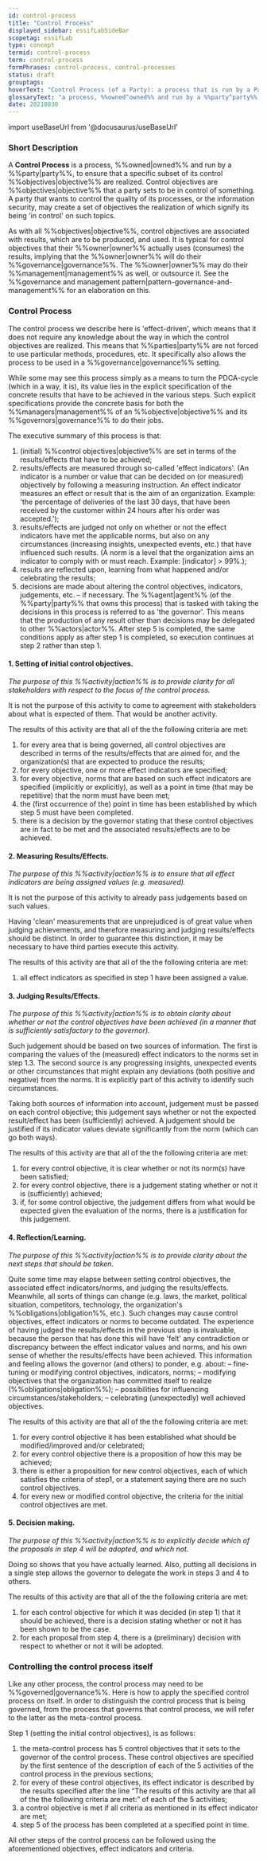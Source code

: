 ```yaml
---
id: control-process
title: "Control Process"
displayed_sidebar: essifLabSideBar
scopetag: essifLab
type: concept
termid: control-process
term: control-process
formPhrases: control-process, control-processes
status: draft
grouptags:
hoverText: "Control Process (of a Party): a process that is run by a Party to ensure that a specific set of its control Objectives are realized."
glossaryText: "a process, %%owned^owned%% and run by a %%party^party%%, to ensure that a specific subset of its control %%objectives^objective%% are realized."
date: 20210830
---
```


import useBaseUrl from '@docusaurus/useBaseUrl'

### Short Description
A **Control Process** is a process, %%owned|owned%% and run by a %%party|party%%, to ensure that a specific subset of its control %%objectives|objective%% are realized. Control objectives are %%objectives|objective%% that a party sets to be in control of something. A party that wants to control the quality of its processes, or the information security, may create a set of objectives the realization of which signify its being 'in control' on such topics.

As with all %%objectives|objective%%, control objectives are associated with results, which are to be produced, and used. It is typical for control objectives that their %%owner|owner%% actually uses (consumes) the results, implying that the %%owner|owner%% will do their %%governance|governance%%. The %%owner|owner%% may do their %%management|management%% as well, or outsource it. See the %%governance and management pattern|pattern-governance-and-management%% for an elaboration on this.

### Control Process

The control process we describe here is 'effect-driven', which means that it does not require any knowledge about the way in which the control objectives are realized. This means that %%parties|party%% are not forced to use particular methods, procedures, etc. It specifically also allows the process to be used in a %%governance|governance%% setting.

While some may see this process simply as a means to turn the PDCA-cycle (which in a way, it is), its value lies in the explicit specification of the concrete results that have to be achieved in the various steps. Such explicit specifications provide the concrete basis for both the %%managers|management%% of an %%objective|objective%% and its %%governors|governance%% to do their jobs.

The executive summary of this process is that:
1. (initial) %%control objectives|objective%% are set in terms of the results/effects that have to be achieved;
2. results/effects are measured through so-called 'effect indicators'. (An indicator is a number or value that can be decided on (or measured) objectively by following a measuring instruction. An effect indicator measures an effect or result that is the aim of an organization. Example: 'the percentage of deliveries of the last 30 days, that have been received by the customer within 24 hours after his order was accepted.');
3. results/effects are judged not only on whether or not the effect indicators have met the applicable norms, but also on any circumstances (increasing insights, unexpected events, etc.) that have influenced such results. (A norm is a level that the organization aims an indicator to comply with or must reach. Example: [indicator] > 99%.);
4. results are reflected upon, learning from what happened and/or celebrating the results;
5. decisions are made about altering the control objectives, indicators, judgements, etc. – if necessary.
The %%agent|agent%% (of the %%party|party%% that owns this process) that is tasked with taking the decisions in this process is referred to as 'the governor'. This means that the production of any result other than decisions may be delegated to other %%actors|actor%%.
After step 5 is completed, the same conditions apply as after step 1 is completed, so execution continues at step 2 rather than step 1.

#### 1. Setting of initial control objectives.
_The purpose of this %%activity|action%% is to provide clarity for all stakeholders with respect to the focus of the control process._

It is not the purpose of this activity to come to agreement with stakeholders about what is expected of them. That would be another activity.

The results of this activity are that all of the the following criteria are met:
1. for every area that is being governed, all control objectives are described in terms of the results/effects that are aimed for, and the organization(s) that are expected to produce the results;
2. for every objective, one or more effect indicators are specified;
3. for every objective, norms that are based on such effect indicators are specified (implicitly or explicitly), as well as a point in time (that may be repetitive) that the norm must have been met;
4. the (first occurrence of the) point in time has been established by which step 5 must have been completed.
5. there is a decision by the governor stating that these control objectives are in fact to be met and the associated results/effects are to be achieved.

#### 2. Measuring Results/Effects.
_The purpose of this %%activity|action%% is to ensure that all effect indicators are being assigned values (e.g. measured)._

It is not the purpose of this activity to already pass judgements based on such values.

Having 'clean' measurements that are unprejudiced is of great value when judging achievements, and therefore measuring and judging results/effects should be distinct. In order to guarantee this distinction, it may be necessary to have third parties execute this activity.

The results of this activity are that all of the the following criteria are met:
1. all effect indicators as specified in step 1 have been assigned a value.

#### 3. Judging Results/Effects.
_The purpose of this %%activity|action%% is to obtain clarity about whether or not the control objectives have been achieved (in a manner that is sufficiently satisfactory to the governor)._

Such judgement should be based on two sources of information. The first is comparing the values of the (measured) effect indicators to the norms set in step 1.3. The second source is any progressing insights, unexpected events or other circumstances that might explain any deviations (both positive and negative) from the norms. It is explicitly part of this activity to identify such circumstances.

Taking both sources of information into account, judgement must be passed on each control objective; this judgement says whether or not the expected result/effect has been (sufficiently) achieved. A judgement should be justified if its indicator values deviate significantly from the norm (which can go both ways).

The results of this activity are that all of the the following criteria are met:
1. for every control objective, it is clear whether or not its norm(s) have been satisfied;
2. for every control objective, there is a judgement stating whether or not it is (sufficiently) achieved;
3. if, for some control objective, the judgement differs from what would be expected given the evaluation of the norms, there is a justification for this judgement.

#### 4. Reflection/Learning.
_The purpose of this %%activity|action%% is to provide clarity about the next steps that should be taken._

Quite some time may elapse between setting control objectives, the associated effect indicators/norms, and judging the results/effects. Meanwhile, all sorts of things can change (e.g. laws, the market, political situation, competitors, technology, the organization's %%obligations|obligation%%, etc.). Such changes may cause control objectives, effect indicators or norms to become outdated. The experience of having judged the results/effects in the previous step is invaluable, because the person that has done this will have 'felt' any contradiction or discrepancy between the effect indicator values and norms, and his own sense of whether the results/effects have been achieved. This information and feeling allows the governor (and others) to ponder, e.g. about:
–  fine-tuning or modifying control objectives, indicators, norms;
–  modifying objectives that the organization has committed itself to realize (%%obligations|obligation%%);
–  possibilities for influencing circumstances/stakeholders;
–  celebrating (unexpectedly) well achieved objectives.

The results of this activity are that all of the the following criteria are met:
1. for every control objective it has been established what should be modified/improved and/or celebrated;
2. for every control objective there is a proposition of how this may be achieved;
3. there is either a proposition for new control objectives, each of which satisfies the criteria of step1,
or a statement saying there are no such control objectives.
4. for every new or modified control objective, the criteria for the initial control objectives are met.

#### 5. Decision making.
_The purpose of this %%activity|action%% is to explicitly decide which of the proposals in step 4 will be adopted, and which not._

Doing so shows that you have actually learned. Also, putting all decisions in a single step allows the governor to delegate the work in steps 3 and 4 to others.

The results of this activity are that all of the the following criteria are met:
1. for each control objective for which it was decided (in step 1) that it should be achieved, there is a decision stating whether or not it has been shown to be the case.
2. for each proposal from step 4, there is a (preliminary) decision with respect to whether or not it will be adopted.

### Controlling the control process itself
Like any other process, the control process may need to be %%governed|governance%%. Here is how to apply the specified control process on itself. In order to distinguish the control process that is being governed, from the process that governs that control process, we will refer to the latter as the meta-control process.

Step 1 (setting the initial control objectives), is as follows:
1. the meta-control process has 5 control objectives that it sets to the governor of the control process. These control objectives are specified by the first sentence of the description of each of the 5 activities of the control process in the previous sections;
2. for every of these control objectives, its effect indicator is described by the results specified after the line “The results of this activity are that all of the the following criteria are met:” of each of the 5 activities;
3. a control objective is met if all criteria as mentioned in its effect indicator are met;
4. step 5 of the process has been completed at a specified point in time.

All other steps of the control process can be followed using the aforementioned objectives, effect indicators and criteria.
